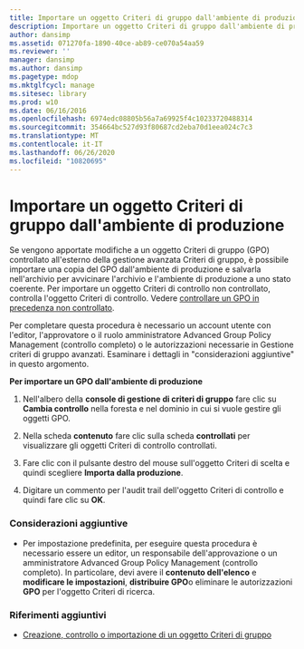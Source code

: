 ```yaml
---
title: Importare un oggetto Criteri di gruppo dall'ambiente di produzione
description: Importare un oggetto Criteri di gruppo dall'ambiente di produzione
author: dansimp
ms.assetid: 071270fa-1890-40ce-ab89-ce070a54aa59
ms.reviewer: ''
manager: dansimp
ms.author: dansimp
ms.pagetype: mdop
ms.mktglfcycl: manage
ms.sitesec: library
ms.prod: w10
ms.date: 06/16/2016
ms.openlocfilehash: 6974edc08805b56a7a69925f4c10233720488314
ms.sourcegitcommit: 354664bc527d93f80687cd2eba70d1eea024c7c3
ms.translationtype: MT
ms.contentlocale: it-IT
ms.lasthandoff: 06/26/2020
ms.locfileid: "10820695"
---
```

# Importare un oggetto Criteri di gruppo dall'ambiente di produzione


Se vengono apportate modifiche a un oggetto Criteri di gruppo (GPO) controllato all'esterno della gestione avanzata Criteri di gruppo, è possibile importare una copia del GPO dall'ambiente di produzione e salvarla nell'archivio per avvicinare l'archivio e l'ambiente di produzione a uno stato coerente. Per importare un oggetto Criteri di controllo non controllato, controlla l'oggetto Criteri di controllo. Vedere [controllare un GPO in precedenza non controllato](control-a-previously-uncontrolled-gpo.md).

Per completare questa procedura è necessario un account utente con l'editor, l'approvatore o il ruolo amministratore Advanced Group Policy Management (controllo completo) o le autorizzazioni necessarie in Gestione criteri di gruppo avanzati. Esaminare i dettagli in "considerazioni aggiuntive" in questo argomento.

**Per importare un GPO dall'ambiente di produzione**

1.  Nell'albero della **console di gestione di criteri di gruppo** fare clic su **Cambia controllo** nella foresta e nel dominio in cui si vuole gestire gli oggetti GPO.

2.  Nella scheda **contenuto** fare clic sulla scheda **controllati** per visualizzare gli oggetti Criteri di controllo controllati.

3.  Fare clic con il pulsante destro del mouse sull'oggetto Criteri di scelta e quindi scegliere **Importa dalla produzione**.

4.  Digitare un commento per l'audit trail dell'oggetto Criteri di controllo e quindi fare clic su **OK**.

### Considerazioni aggiuntive

-   Per impostazione predefinita, per eseguire questa procedura è necessario essere un editor, un responsabile dell'approvazione o un amministratore Advanced Group Policy Management (controllo completo). In particolare, devi avere il **contenuto dell'elenco** e **modificare le impostazioni**, **distribuire GPO**o eliminare le autorizzazioni **GPO** per l'oggetto Criteri di ricerca.

### Riferimenti aggiuntivi

-   [Creazione, controllo o importazione di un oggetto Criteri di gruppo](creating-controlling-or-importing-a-gpo-approver.md)

 

 





